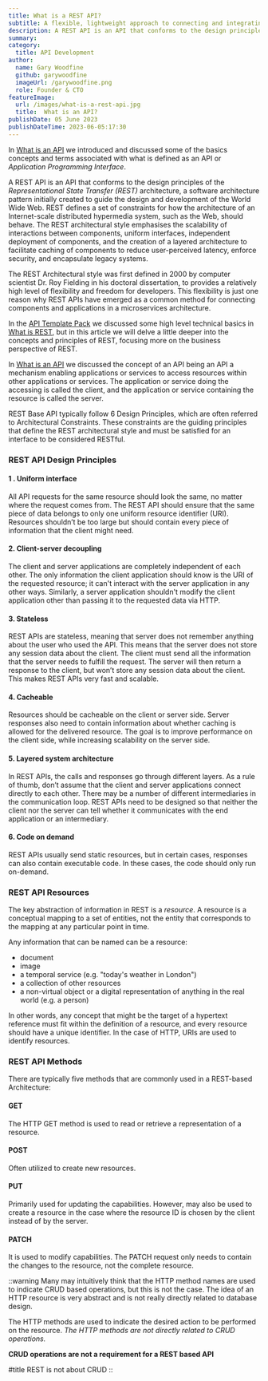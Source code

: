 ```yaml
---
title: What is a REST API?
subtitle: A flexible, lightweight approach to connecting and integrating applications.
description: A REST API is an API that conforms to the design principles of the REST, or representational state transfer architectural style. For this reason, REST APIs are sometimes referred to RESTful APIs.
summary: 
category:
  title: API Development
author:
  name: Gary Woodfine
  github: garywoodfine
  imageUrl: /garywoodfine.png
  role: Founder & CTO
featureImage:
  url: /images/what-is-a-rest-api.jpg
  title:  What is an API?
publishDate: 05 June 2023
publishDateTime: 2023-06-05:17:30
---
```


In [What is an API](https://threenine.blog/posts/what-is-an-api "What is an API | threenine.co.uk") we introduced and discussed some of the
basics concepts and terms associated with what is defined as an API or _Application Programming Interface_. 

A REST API is an API that conforms to the design principles of the *_Representational State Transfer (REST)_*
architecture, a software architecture pattern initially created to guide the design and development of the
World Wide Web. REST defines a set of constraints for how the architecture of an Internet-scale 
distributed hypermedia system, such as the Web, should behave. The REST architectural style emphasises the scalability 
of interactions between components, uniform interfaces, independent deployment of components, and the creation of a 
layered architecture to facilitate caching of components to reduce user-perceived latency, enforce security, and 
encapsulate legacy systems. 

The REST Architectural style was first defined in 2000 by computer scientist Dr. Roy Fielding in his doctoral 
dissertation, to provides a relatively high level of flexibility and freedom for developers. This flexibility is just 
one reason why REST APIs have emerged as a common method for connecting components and applications in a microservices 
architecture.

In the [API Template Pack](https://www.apitemplatepack.com/) we discussed some high level technical basics in [What is REST](https://www.apitemplatepack.com/docs/introduction/what-is-rest/),
but in this article we will delve a little deeper into the concepts and principles of REST, focusing more on the business
perspective of REST.

In [What is an API](https://threenine.blog/posts/what-is-an-api) we discussed the concept of an API being an API a 
mechanism  enabling applications or services to access resources within other applications or services. The application 
or service doing the accessing is called the client, and the application or service containing the resource is called 
the server.

REST Base API typically follow 6 Design Principles, which are often referred to Architectural Constraints. These
constraints are the guiding principles that define the REST architectural style and must be satisfied for an interface
to be considered RESTful.

### REST API Design Principles

#### 1 . Uniform interface

All API requests for the same resource should look the same, no matter where the request comes from. The REST API 
should ensure that the same piece of data belongs to only one uniform resource identifier (URI). Resources shouldn’t be 
too large but should contain every piece of information that the client might need.

#### 2. Client-server decoupling


The client and server applications are completely independent of each other. The only information 
the client application should know is the URI of the requested resource; it can't interact with the server application 
in any other ways. Similarly, a server application shouldn't modify the client application other than passing it to 
the requested data via HTTP.

#### 3. Stateless

REST APIs are stateless, meaning that server does not remember anything about the user who used the API. This means
that the server does not store any session data about the client. The client must send all the information that the
server needs to fulfill the request. The server will then return a response to the client, but won’t store any session
data about the client. This makes REST APIs very fast and scalable.

#### 4. Cacheable

Resources should be cacheable on the client or server side. Server responses also need to contain information about 
whether caching is allowed for the delivered resource. The goal is to improve performance on the client side, while 
increasing scalability on the server side.

#### 5. Layered system architecture

In REST APIs, the calls and responses go through different layers. As a rule of thumb, don’t assume that the client 
and server applications connect directly to each other. There may be a number of different intermediaries in the 
communication loop. REST APIs need to be designed so that neither the client nor the server can tell whether it 
communicates with the end application or an intermediary.

#### 6. Code on demand 

REST APIs usually send static resources, but in certain cases, responses can also contain executable code. In these 
cases, the code should only run on-demand.


### REST API Resources

The key abstraction of information in REST is a _resource_.  A resource is a conceptual mapping to a set of entities, 
not the entity that corresponds to the mapping at any particular point in time.

Any information that can be named can be a resource: 
* document 
* image
* a temporal service (e.g. "today's weather in London") 
* a collection of other resources
* a non-virtual object or a digital representation of anything in the real world  (e.g. a person)

In other words, any concept that might be the target of a hypertext reference must fit within the definition of a resource,
and every resource should have a unique identifier. In the case of HTTP, URIs are used to identify resources.


### REST API Methods

There are typically five methods that are commonly used in a REST-based Architecture:


#### GET
The HTTP GET method is used to read or retrieve a representation of a resource.

#### POST
Often utilized to create new resources.

#### PUT
Primarily used for updating the capabilities. However, may also be used to create a resource in the case where the
resource ID is chosen by the client instead of by the server.

#### PATCH
It is used to modify capabilities. The PATCH request only needs to contain the changes to the resource, not the complete resource.


::warning
Many may intuitively think that the HTTP method names are used to indicate CRUD based operations, but this is not the case.
The idea of an HTTP resource is very abstract and is not really directly related to database design. 

The HTTP methods are used to indicate the desired action to be performed on the resource. *The HTTP methods are not directly related to CRUD operations.*

**CRUD operations are not a requirement for a REST based API**

#title 
  REST is not about CRUD
::



